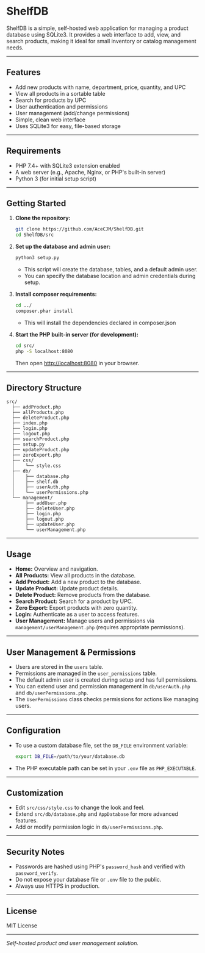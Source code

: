 # ShelfDB

ShelfDB is a simple, self-hosted web application for managing a product database using SQLite3. It provides a web interface to add, view, and search products, making it ideal for small inventory or catalog management needs.

---

## Features

- Add new products with name, department, price, quantity, and UPC
- View all products in a sortable table
- Search for products by UPC
- User authentication and permissions
- User management (add/change permissions)
- Simple, clean web interface
- Uses SQLite3 for easy, file-based storage

---

## Requirements

- PHP 7.4+ with SQLite3 extension enabled
- A web server (e.g., Apache, Nginx, or PHP's built-in server)
- Python 3 (for initial setup script)

---

## Getting Started

1. **Clone the repository:**
    ```sh
    git clone https://github.com/AceCJM/ShelfDB.git
    cd ShelfDB/src
    ```

2. **Set up the database and admin user:**
    ```sh
    python3 setup.py
    ```
    - This script will create the database, tables, and a default admin user.
    - You can specify the database location and admin credentials during setup.

3. **Install composer requirements:**
    ```sh
    cd ../
    composer.phar install
    ```
    - This will install the dependencies declared in composer.json

4. **Start the PHP built-in server (for development):**
    ```sh
    cd src/
    php -S localhost:8080
    ```
    Then open [http://localhost:8080](http://localhost:8080) in your browser.

---

## Directory Structure

```
src/
  ├── addProduct.php
  ├── allProducts.php
  ├── deleteProduct.php
  ├── index.php
  ├── login.php
  ├── logout.php
  ├── searchProduct.php
  ├── setup.py
  ├── updateProduct.php
  ├── zeroExport.php
  ├── css/
  │    └── style.css
  ├── db/
  │    ├── database.php
  │    ├── shelf.db
  │    ├── userAuth.php
  │    └── userPermissions.php
  └── management/
       ├── addUser.php
       ├── deleteUser.php
       ├── login.php
       ├── logout.php
       ├── updateUser.php
       └── userManagement.php
```

---

## Usage

- **Home:** Overview and navigation.
- **All Products:** View all products in the database.
- **Add Product:** Add a new product to the database.
- **Update Product:** Update product details.
- **Delete Product:** Remove products from the database.
- **Search Product:** Search for a product by UPC.
- **Zero Export:** Export products with zero quantity.
- **Login:** Authenticate as a user to access features.
- **User Management:** Manage users and permissions via `management/userManagement.php` (requires appropriate permissions).

---

## User Management & Permissions

- Users are stored in the `users` table.
- Permissions are managed in the `user_permissions` table.
- The default admin user is created during setup and has full permissions.
- You can extend user and permission management in `db/userAuth.php` and `db/userPermissions.php`.
- The `UserPermissions` class checks permissions for actions like managing users.

---

## Configuration

- To use a custom database file, set the `DB_FILE` environment variable:
    ```sh
    export DB_FILE=/path/to/your/database.db
    ```
- The PHP executable path can be set in your `.env` file as `PHP_EXECUTABLE`.

---

## Customization

- Edit `src/css/style.css` to change the look and feel.
- Extend `src/db/database.php` and `AppDatabase` for more advanced features.
- Add or modify permission logic in `db/userPermissions.php`.

---

## Security Notes

- Passwords are hashed using PHP's `password_hash` and verified with `password_verify`.
- Do not expose your database file or `.env` file to the public.
- Always use HTTPS in production.

---

## License

MIT License

---

*Self-hosted product and user management solution.*
